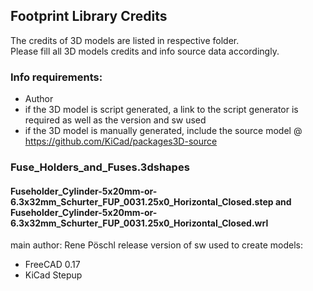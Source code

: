 ## Footprint Library Credits

The credits of 3D models are listed in respective folder.  
Please fill all 3D models credits and info source data accordingly.  

### Info requirements:
- Author
- if the 3D model is script generated, a link to the script generator is required as well as the version and sw used
- if the 3D model is manually generated, include the source model @ https://github.com/KiCad/packages3D-source

### Fuse_Holders_and_Fuses.3dshapes

#### Fuseholder_Cylinder-5x20mm-or-6.3x32mm_Schurter_FUP_0031.25x0_Horizontal_Closed.step and Fuseholder_Cylinder-5x20mm-or-6.3x32mm_Schurter_FUP_0031.25x0_Horizontal_Closed.wrl
main author: Rene Pöschl
release version of sw used to create models:  
- FreeCAD 0.17
- KiCad Stepup

